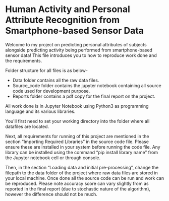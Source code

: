 # **Human Activity and Personal Attribute Recognition from Smartphone-based Sensor Data**

Welcome to my project on predicting personal attributes of subjects alongside predicting activity being performed from smartphone-based sensor data! This file introduces you to how to reproduce work done and the requirements.

Folder structure for all files is as below-
+ Data folder contains all the raw data files.
+ Source_code folder contains the jupyter notebook containing all source code used for development purpose.
+ Reports folder contains a pdf copy for the final report on the project.

All work done is in Jupyter Notebook using Python3 as programming language and its various libraries.

You'll first need to set your working directory into the folder where all datafiles are located.

Next, all requirements for running of this project are mentioned in the section “Importing Required Libraries” in the source code file. Please ensure these are installed in your system before running the code file. Any library can be installed using the command “pip install library name” from the Jupyter notebook cell or through console.

Then, in the section “Loading data and initial pre-processing”, change the filepath to the data folder of the project where raw data files are stored in your local machine.
Once done all the source code can be run and work can be reproduced. Please note accuracy score can vary slightly from as reported in the final report (due to stochastic nature of the algorithm), however the difference should not be much.


